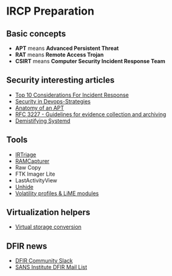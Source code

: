# IRCP Preparation
## Basic concepts
* **APT** means **Advanced Persistent Threat**
* **RAT** means **Remote Access Trojan**
* **CSIRT** means **Computer Security Incident Response Team**
## Security interesting articles
* [Top 10 Considerations For Incident Response](https://www.owasp.org/images/b/bd/IR_Top_10_Considerations_-_Slides-v2.pdf)
* [Security in Devops-Strategies](https://docs.google.com/presentation/d/1M4cx_zVFN7WCKybV2c7c8L0QG9gP5z78JAIELRhkVkg/edit#slide=id.p)
* [Anatomy of an APT](https://www.youtube.com/watch?v=SZCE677ijMU&feature=youtu.be)
* [RFC 3227 - Guidelines for evidence collection and archiving](http://www.faqs.org/rfcs/rfc3227.html)
* [Demistifying Systemd](https://people.redhat.com/mskinner/rhug/q1.2014/Demystifying_Systemd.pdf)
## Tools
* [IRTriage](https://github.com/AJMartel/IRTriage)
* [RAMCapturer](https://belkasoft.com/ram-capturer)
* Raw Copy
* FTK Imager Lite
* LastActivityView
* [Unhide](https://sourceforge.net/projects/unhide/?source=typ_redirect)
* [Volatility profiles & LiME modules](https://bitbucket.org/securizame/volatility-profiles-and-lime-modules)
## Virtualization helpers
* [Virtual storage conversion](https://www.dedoimedo.com/computers/virtualbox-convert.html)
## DFIR news
* [DFIR Community Slack](https://dfircommunity.slack.com/)
* [SANS Institute DFIR Mail List](https://lists.sans.org/mailman/listinfo/dfir)

